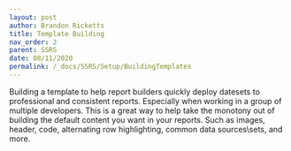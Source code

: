 ```yaml
---
layout: post
author: Brandon Ricketts
title: Template Building
nav_order: 2
parent: SSRS
date: 08/11/2020
permalink: /_docs/SSRS/Setup/BuildingTemplates
---
```


Building a template to help report builders quickly deploy datesets to professional and consistent reports.  Especially when working in a group of multiple developers.  This is a great way to help take the monotony out of building the default content you want in your reports.  Such as images, header, code, alternating row highlighting, common data sources\sets, and more.   
